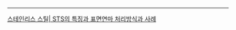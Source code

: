 
---

[스테인리스 스틸| STS의 특징과 표면연마 처리방식과 사례](https://makeremake.tistory.com/entry/%EC%8A%A4%ED%85%8C%EC%9D%B8%EB%A6%AC%EC%8A%A4-%EC%8A%A4%ED%8B%B8-STS%EC%9D%98-%ED%8A%B9%EC%A7%95%EA%B3%BC-%ED%91%9C%EB%A9%B4%EC%97%B0%EB%A7%88-%EC%B2%98%EB%A6%AC%EB%B0%A9%EC%8B%9D%EA%B3%BC-%EC%82%AC%EB%A1%80)
